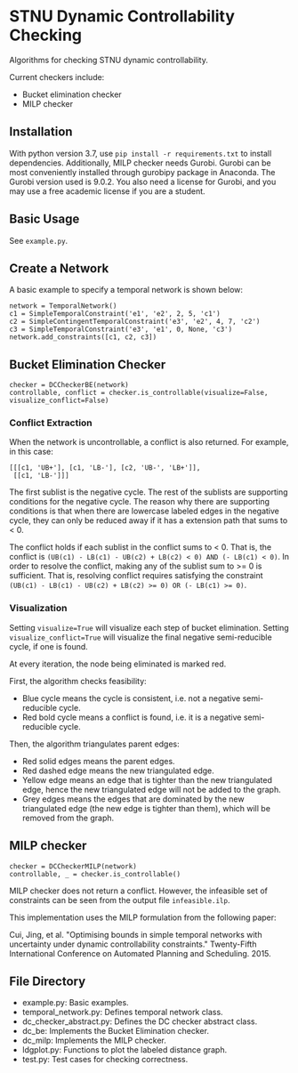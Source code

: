 # STNU Dynamic Controllability Checking

Algorithms for checking STNU dynamic controllability.

Current checkers include:
* Bucket elimination checker
* MILP checker

## Installation

With python version 3.7, use `pip install -r requirements.txt` to install dependencies.
Additionally, MILP checker needs Gurobi. Gurobi can be most conveniently installed through gurobipy package in Anaconda. The Gurobi version used is 9.0.2. You also need a license for Gurobi, and you may use a free academic license if you are a student.

## Basic Usage

See `example.py`.

## Create a Network

A basic example to specify a temporal network is shown below:
```
network = TemporalNetwork()
c1 = SimpleTemporalConstraint('e1', 'e2', 2, 5, 'c1')
c2 = SimpleContingentTemporalConstraint('e3', 'e2', 4, 7, 'c2')
c3 = SimpleTemporalConstraint('e3', 'e1', 0, None, 'c3')
network.add_constraints([c1, c2, c3])
```

## Bucket Elimination Checker

```
checker = DCCheckerBE(network)
controllable, conflict = checker.is_controllable(visualize=False, visualize_conflict=False)
```

### Conflict Extraction

When the network is uncontrollable, a conflict is also returned. For example, in this case:
```
[[[c1, 'UB+'], [c1, 'LB-'], [c2, 'UB-', 'LB+']],
 [[c1, 'LB-']]]
```
The first sublist is the negative cycle. The rest of the sublists are supporting conditions for the negative cycle.
The reason why there are supporting conditions is that when there are lowercase labeled edges in the negative cycle, they can only be reduced away if it has a extension path that sums to < 0.

The conflict holds if each sublist in the conflict sums to < 0. That is, the conflict is `(UB(c1) - LB(c1) - UB(c2) + LB(c2) < 0) AND (- LB(c1) < 0)`. In order to resolve the conflict, making any of the sublist sum to >= 0 is sufficient. That is, resolving conflict requires satisfying the constraint `(UB(c1) - LB(c1) - UB(c2) + LB(c2) >= 0) OR (- LB(c1) >= 0)`.

### Visualization

Setting `visualize=True` will visualize each step of bucket elimination. 
Setting `visualize_conflict=True` will visualize the final negative semi-reducible cycle, if one is found.

At every iteration, the node being eliminated is marked red.

First, the algorithm checks feasibility:
* Blue cycle means the cycle is consistent, i.e. not a negative semi-reducible cycle.
* Red bold cycle means a conflict is found, i.e. it is a negative semi-reducible cycle.

Then, the algorithm triangulates parent edges:
* Red solid edges means the parent edges.
* Red dashed edge means the new triangulated edge.
* Yellow edge means an edge that is tighter than the new triangulated edge, hence the new triangulated edge will not be added to the graph.
* Grey edges means the edges that are dominated by the new triangulated edge (the new edge is tighter than them), which will be removed from the graph.

## MILP checker

```
checker = DCCheckerMILP(network)
controllable, _ = checker.is_controllable()
```

MILP checker does not return a conflict. However, the infeasible set of constraints can be seen from the output file `infeasible.ilp`.

This implementation uses the MILP formulation from the following paper:

Cui, Jing, et al. "Optimising bounds in simple temporal networks with uncertainty under dynamic controllability constraints." Twenty-Fifth International Conference on Automated Planning and Scheduling. 2015.


## File Directory

* example.py: Basic examples.
* temporal_network.py: Defines temporal network class.
* dc_checker_abstract.py: Defines the DC checker abstract class.
* dc_be: Implements the Bucket Elimination checker.
* dc_milp: Implements the MILP checker.
* ldgplot.py: Functions to plot the labeled distance graph.
* test.py: Test cases for checking correctness.

